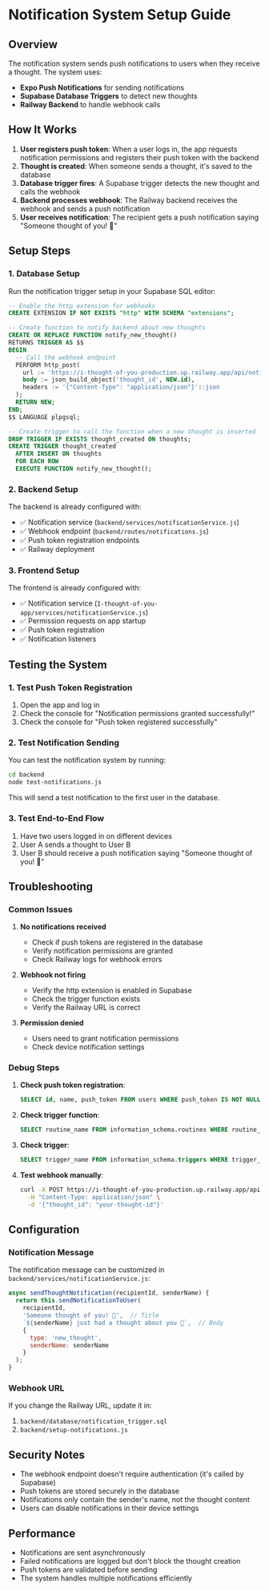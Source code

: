 # Notification System Setup Guide

## Overview
The notification system sends push notifications to users when they receive a thought. The system uses:
- **Expo Push Notifications** for sending notifications
- **Supabase Database Triggers** to detect new thoughts
- **Railway Backend** to handle webhook calls

## How It Works

1. **User registers push token**: When a user logs in, the app requests notification permissions and registers their push token with the backend
2. **Thought is created**: When someone sends a thought, it's saved to the database
3. **Database trigger fires**: A Supabase trigger detects the new thought and calls the webhook
4. **Backend processes webhook**: The Railway backend receives the webhook and sends a push notification
5. **User receives notification**: The recipient gets a push notification saying "Someone thought of you! 💭"

## Setup Steps

### 1. Database Setup

Run the notification trigger setup in your Supabase SQL editor:

```sql
-- Enable the http extension for webhooks
CREATE EXTENSION IF NOT EXISTS "http" WITH SCHEMA "extensions";

-- Create function to notify backend about new thoughts
CREATE OR REPLACE FUNCTION notify_new_thought()
RETURNS TRIGGER AS $$
BEGIN
  -- Call the webhook endpoint
  PERFORM http_post(
    url := 'https://i-thought-of-you-production.up.railway.app/api/notifications/webhook/new-thought',
    body := json_build_object('thought_id', NEW.id),
    headers := '{"Content-Type": "application/json"}'::json
  );
  RETURN NEW;
END;
$$ LANGUAGE plpgsql;

-- Create trigger to call the function when a new thought is inserted
DROP TRIGGER IF EXISTS thought_created ON thoughts;
CREATE TRIGGER thought_created
  AFTER INSERT ON thoughts
  FOR EACH ROW
  EXECUTE FUNCTION notify_new_thought();
```

### 2. Backend Setup

The backend is already configured with:
- ✅ Notification service (`backend/services/notificationService.js`)
- ✅ Webhook endpoint (`backend/routes/notifications.js`)
- ✅ Push token registration endpoints
- ✅ Railway deployment

### 3. Frontend Setup

The frontend is already configured with:
- ✅ Notification service (`I-thought-of-you-app/services/notificationService.js`)
- ✅ Permission requests on app startup
- ✅ Push token registration
- ✅ Notification listeners

## Testing the System

### 1. Test Push Token Registration

1. Open the app and log in
2. Check the console for "Notification permissions granted successfully!"
3. Check the console for "Push token registered successfully"

### 2. Test Notification Sending

You can test the notification system by running:

```bash
cd backend
node test-notifications.js
```

This will send a test notification to the first user in the database.

### 3. Test End-to-End Flow

1. Have two users logged in on different devices
2. User A sends a thought to User B
3. User B should receive a push notification saying "Someone thought of you! 💭"

## Troubleshooting

### Common Issues

1. **No notifications received**
   - Check if push tokens are registered in the database
   - Verify notification permissions are granted
   - Check Railway logs for webhook errors

2. **Webhook not firing**
   - Verify the http extension is enabled in Supabase
   - Check the trigger function exists
   - Verify the Railway URL is correct

3. **Permission denied**
   - Users need to grant notification permissions
   - Check device notification settings

### Debug Steps

1. **Check push token registration**:
   ```sql
   SELECT id, name, push_token FROM users WHERE push_token IS NOT NULL;
   ```

2. **Check trigger function**:
   ```sql
   SELECT routine_name FROM information_schema.routines WHERE routine_name = 'notify_new_thought';
   ```

3. **Check trigger**:
   ```sql
   SELECT trigger_name FROM information_schema.triggers WHERE trigger_name = 'thought_created';
   ```

4. **Test webhook manually**:
   ```bash
   curl -X POST https://i-thought-of-you-production.up.railway.app/api/notifications/webhook/new-thought \
     -H "Content-Type: application/json" \
     -d '{"thought_id": "your-thought-id"}'
   ```

## Configuration

### Notification Message
The notification message can be customized in `backend/services/notificationService.js`:

```javascript
async sendThoughtNotification(recipientId, senderName) {
  return this.sendNotificationToUser(
    recipientId,
    'Someone thought of you! 💭',  // Title
    `${senderName} just had a thought about you 💭`,  // Body
    {
      type: 'new_thought',
      senderName: senderName
    }
  );
}
```

### Webhook URL
If you change the Railway URL, update it in:
1. `backend/database/notification_trigger.sql`
2. `backend/setup-notifications.js`

## Security Notes

- The webhook endpoint doesn't require authentication (it's called by Supabase)
- Push tokens are stored securely in the database
- Notifications only contain the sender's name, not the thought content
- Users can disable notifications in their device settings

## Performance

- Notifications are sent asynchronously
- Failed notifications are logged but don't block the thought creation
- Push tokens are validated before sending
- The system handles multiple notifications efficiently 
